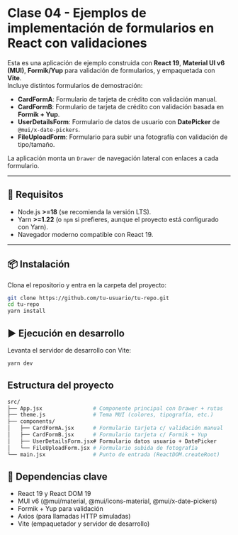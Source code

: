 # Clase 04 - Ejemplos de implementación de formularios en React con validaciones

Esta es una aplicación de ejemplo construida con **React 19**, **Material UI v6 (MUI)**, **Formik/Yup** para validación de formularios, y empaquetada con **Vite**.  
Incluye distintos formularios de demostración:

- **CardFormA**: Formulario de tarjeta de crédito con validación manual.
- **CardFormB**: Formulario de tarjeta de crédito con validación basada en **Formik + Yup**.
- **UserDetailsForm**: Formulario de datos de usuario con **DatePicker** de `@mui/x-date-pickers`.
- **FileUploadForm**: Formulario para subir una fotografía con validación de tipo/tamaño.

La aplicación monta un `Drawer` de navegación lateral con enlaces a cada formulario.

---

## 🚀 Requisitos

- Node.js **>=18** (se recomienda la versión LTS).
- Yarn **>=1.22** (o `npm` si prefieres, aunque el proyecto está configurado con Yarn).
- Navegador moderno compatible con React 19.

---

## 📦 Instalación

Clona el repositorio y entra en la carpeta del proyecto:

```bash
git clone https://github.com/tu-usuario/tu-repo.git
cd tu-repo
yarn install
```

## ▶️ Ejecución en desarrollo

Levanta el servidor de desarrollo con Vite:

```bash
yarn dev
```

## Estructura del proyecto

```bash
src/
├── App.jsx                # Componente principal con Drawer + rutas
├── theme.js               # Tema MUI (colores, tipografía, etc.)
├── components/
│   ├── CardFormA.jsx      # Formulario tarjeta c/ validación manual
│   ├── CardFormB.jsx      # Formulario tarjeta c/ Formik + Yup
│   ├── UserDetailsForm.jsx# Formulario datos usuario + DatePicker
│   └── FileUploadForm.jsx # Formulario subida de fotografía
└── main.jsx               # Punto de entrada (ReactDOM.createRoot)
```

## 🧩 Dependencias clave

* React 19 y React DOM 19
* MUI v6 (@mui/material, @mui/icons-material, @mui/x-date-pickers)
* Formik + Yup para validación
* Axios (para llamadas HTTP simuladas)
* Vite (empaquetador y servidor de desarrollo)
